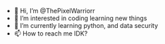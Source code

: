 - 👋 Hi, I’m @ThePixelWarriorr
- 👀 I’m interested in coding learning new things
- 🌱 I’m currently learning python, and data security
- 📫 How to reach me IDK?

<!---
ThePixelWarriorr/ThePixelWarriorr is a ✨ special ✨ repository because its `README.md` (this file) appears on your GitHub profile.
You can click the Preview link to take a look at your changes.
--->
